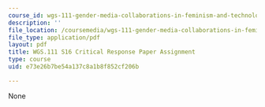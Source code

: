 ```yaml
---
course_id: wgs-111-gender-media-collaborations-in-feminism-and-technology-spring-2016
description: ''
file_location: /coursemedia/wgs-111-gender-media-collaborations-in-feminism-and-technology-spring-2016/e73e26b7be54a137c8a1b8f852cf206b_MITWGS_111S16_ResponsePapr.pdf
file_type: application/pdf
layout: pdf
title: WGS.111 S16 Critical Response Paper Assignment
type: course
uid: e73e26b7be54a137c8a1b8f852cf206b

---
```

None